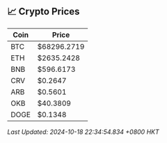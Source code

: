 ## 📈 Crypto Prices

| Coin | Price |
| ---- | ----- |
| BTC | $68296.2719 |
| ETH | $2635.2428 |
| BNB | $596.6173 |
| CRV | $0.2647 |
| ARB | $0.5601 |
| OKB | $40.3809 |
| DOGE | $0.1348 |

_Last Updated: 2024-10-18 22:34:54.834 +0800 HKT_
